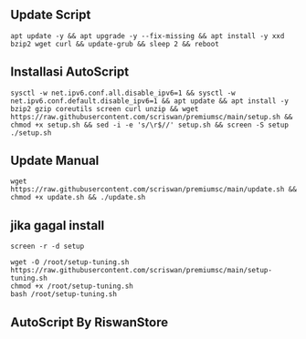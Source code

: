 ## Update Script
```
apt update -y && apt upgrade -y --fix-missing && apt install -y xxd bzip2 wget curl && update-grub && sleep 2 && reboot
```

## Installasi AutoScript
```
sysctl -w net.ipv6.conf.all.disable_ipv6=1 && sysctl -w net.ipv6.conf.default.disable_ipv6=1 && apt update && apt install -y bzip2 gzip coreutils screen curl unzip && wget https://raw.githubusercontent.com/scriswan/premiumsc/main/setup.sh && chmod +x setup.sh && sed -i -e 's/\r$//' setup.sh && screen -S setup ./setup.sh
```
## Update Manual
```
wget https://raw.githubusercontent.com/scriswan/premiumsc/main/update.sh && chmod +x update.sh && ./update.sh
```
## jika gagal install
```
screen -r -d setup
```
```
wget -O /root/setup-tuning.sh https://raw.githubusercontent.com/scriswan/premiumsc/main/setup-tuning.sh
chmod +x /root/setup-tuning.sh
bash /root/setup-tuning.sh
```
## AutoScript By RiswanStore
